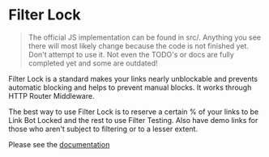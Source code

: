 # Filter Lock

> The official JS implementation can be found in src/. Anything you see there will most likely change because the code is not finished yet. Don't attempt to use it. Not even the TODO's or docs are fully completed yet and some are outdated!

Filter Lock is a standard makes your links nearly unblockable and prevents automatic blocking and helps to prevent manual blocks. It works through HTTP Router Middleware.

The best way to use Filter Lock is to reserve a certain % of your links to be Link Bot Locked and the rest to use Filter Testing. Also have demo links for those who aren't subject to filtering or to a lesser extent.

Please see the [documentation](./docs/README.md)

